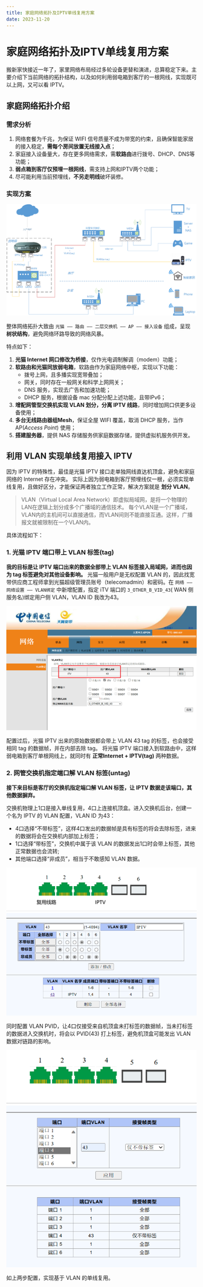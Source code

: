 ```yaml
---
title: 家庭网络拓扑及IPTV单线复用方案
date: 2023-11-20
---
```



# 家庭网络拓扑及IPTV单线复用方案

搬新家快接近一年了，家里网络布局经过多轮设备更替和演进，总算稳定下来。主要介绍下当前网络的拓扑结构，以及如何利用弱电箱到客厅的一根网线，实现既可以上网，又可以看 IPTV。

## 家庭网络拓扑介绍

### 需求分析

1. 网络套餐为千兆，为保证 WIFI 信号质量不成为带宽的约束，且确保智能家居的接入稳定，**需每个房间放置无线接入点**；
2. 家庭接入设备量大，存在更多网络需求，需**软路由**进行拨号、DHCP、DNS等功能；
3. **弱点箱到客厅仅预埋一根网线**，需支持上网和IPTV两个功能；
4. 尽可能利用当前预埋线，**不另走明线**破坏装修。

### 实现方案

![](https://raw.githubusercontent.com/smilelc3/blog/main/images/家庭网络拓扑及IPTV单线复用方案/绘图.png "网络拓扑图")

整体网络拓扑大致由 `光猫 —— 路由 —— 二层交换机 —— AP —— 接入设备` 组成，呈现 **树状结构**，避免网络环路导致的网络风暴。

特点如下：

1. **光猫 Internet 网口修改为桥接**，仅作光电调制解调（modem）功能；
2. **软路由和光猫同放弱电箱**，软路由作为家庭网络中枢，实现以下功能：
    * 拨号上网，且多播实现宽带叠加；
    * 网关，同时存在一般网关和科学上网网关；
    * DNS 服务，实现去广告和加速功能；
    * DHCP 服务，根据设备 mac 分配分配上述功能，且带IPv6；
3. **增配网管型交换机实现 VLAN 划分，分离 IPTV 线路**，同时增加网口供更多设备使用；
4. **多台无线路由器组Mesh**，保证全屋 WIFI 覆盖，取消 DHCP 服务，当作 AP(*Access Point*) 使用；
5. **搭建服务器**，提供 NAS 存储服务供家庭数据存储，提供虚拟机服务供开发。

## 利用 VLAN 实现单线复用接入 IPTV

因为 IPTV 的特殊性，最佳是光猫 IPTV 接口走单独网线直达机顶盒，避免和家庭网络的 Internet 存在冲突。
实际上因为弱电箱到客厅预埋线仅一根，必须实现单线复用，且做好区分，才能保证两者独立工作正常，解决方案就是 **划分 VLAN**。

> VLAN（Virtual Local Area Network）即虚拟局域网，是将一个物理的LAN在逻辑上划分成多个广播域的通信技术。
> 每个VLAN是一个广播域，VLAN内的主机间可以直接通信，而VLAN间则不能直接互通。这样，广播报文就被限制在一个VLAN内。

具体流程如下：

### 1. 光猫 IPTV 端口带上 VLAN 标签(tag)

**我的目标是让 IPTV 端口出来的数据全部带上 VLAN 标签接入局域网，进而也因为 tag 标签避免对其他设备影响。**
光猫一般用户是无权配置 VLAN 的，因此找宽带供应商工程师拿到光猫超级管理员账号（telecomadmin）和密码。在 `网络 —— 网络设置 —— VLAN绑定` 中新增配置，指定 iTV 端口的 `3_OTHER_B_VID_43`( WAN 侧服务名)绑定用户侧 VLAN，VLAN ID 我改为43。

![](https://raw.githubusercontent.com/smilelc3/blog/main/images/家庭网络拓扑及IPTV单线复用方案/1.png)

配置过后，光猫 IPTV 出来的原始数据都会带上 VLAN 43 tag 的标签，也会接受相同 tag 的数据帧，并在内部去除 tag。
将光猫 IPTV 端口接入到软路由中，这样弱电箱到客厅单根网线上，就同时有 **正常Internet + IPTV(tag)** 两种数据。

### 2. 网管交换机指定端口解 VLAN 标签(untag)

**接下来目标是客厅的交换机指定端口解 VLAN 标签，让 IPTV 数据走该端口，其他数据摒弃。**

交换机物理上1口是接入单线复用，4口上连接机顶盒。进入交换机后台，创建一个名为 IPTV 的  VLAN 配置，VLAN ID 为43：

* 4口选择“不带标签”，这样4口发出的数据帧是具有标签的将会去除标签，进来的数据将会在交换机内部加上标签；
* 1口选择“带标签”，交换机中属于该 VLAN 的数据发出1口时会带上标签，其他正常数据也会流转;
* 其他端口选择“非成员”，相当于不敢感知 VLAN 数据。

![](https://raw.githubusercontent.com/smilelc3/blog/main/images/家庭网络拓扑及IPTV单线复用方案/2.png)

同时配置 VLAN PVID，让4口仅接受来自机顶盒未打标签的数据帧，当未打标签的数据进入交换机时，将会以 PVID(43) 打上标签，避免机顶盒可能发出 VLAN 数据对链路的影响。

![](https://raw.githubusercontent.com/smilelc3/blog/main/images/家庭网络拓扑及IPTV单线复用方案/3.png)

如上两步配置，实现基于 VLAN 的单线复用。
